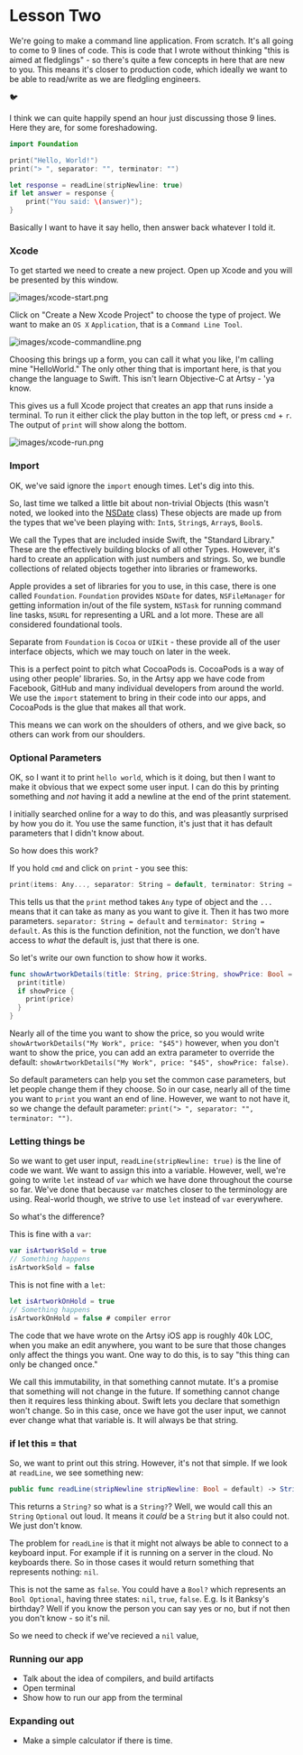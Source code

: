 # Lesson Two 

We're going to make a command line application. From scratch. It's all going to come to 9 lines of code. This is code that I wrote without thinking "this is aimed at fledglings" - so there's quite a few concepts in here that are new to you. This means it's closer to production code, which ideally we want to be able to read/write as we are fledgling engineers. 

🐦

I think we can quite happily spend an hour just discussing those 9 lines. Here they are, for some foreshadowing. 

```swift
import Foundation

print("Hello, World!")
print("> ", separator: "", terminator: "")

let response = readLine(stripNewline: true)
if let answer = response {
    print("You said: \(answer)");
}
```

Basically I want to have it say hello, then answer back whatever I told it.

### Xcode

To get started we need to create a new project. Open up Xcode and you will be presented by this window.

![images/xcode-start.png](images/xcode-start.png)

Click on "Create a New Xcode Project" to choose the type of project. We want to make an `OS X` `Application`, that is a `Command Line Tool`.

 ![images/xcode-commandline.png](images/xcode-commandline.png)

Choosing this brings up a form, you can call it what you like, I'm calling mine "HelloWorld." The only other thing that is important here, is that you change the language to Swift. This isn't learn Objective-C at Artsy - 'ya know. 

This gives us a full Xcode project that creates an app that runs inside a terminal. To run it either click the play button in the top left, or press `cmd` + `r`. The output of `print` will show along the bottom.

![images/xcode-run.png](images/xcode-run.png)

### Import

OK, we've said ignore the `import` enough times. Let's dig into this. 

So, last time we talked a little bit about non-trivial Objects (this wasn't noted, we looked into the [NSDate](https://developer.apple.com/library/mac/documentation/Cocoa/Reference/Foundation/Classes/NSDate_Class/index.html) class) These objects are made up from the types that we've been playing with: `Int`s, `String`s, `Array`s, `Bool`s. 

We call the Types that are included inside Swift, the "Standard Library." These are the effectively building blocks of all other Types. However, it's hard to create an application with just numbers and strings. So, we bundle collections of related objects together into libraries or frameworks.

Apple provides a set of libraries for you to use, in this case, there is one called `Foundation`. `Foundation` provides `NSDate` for dates, `NSFileManager` for getting information in/out of the file system, `NSTask` for running command line tasks, `NSURL` for representing a URL and a lot more. These are all considered foundational tools. 

Separate from `Foundation` is `Cocoa` or `UIKit` - these provide all of the user interface objects, which we may touch on later in the week.

This is a perfect point to pitch what CocoaPods is. CocoaPods is a way of using other people' libraries. So, in the Artsy app we have code from Facebook, GitHub and many individual developers from around the world. We use the `import` statement to bring in their code into our apps, and CocoaPods is the glue that makes all that work.

This means we can work on the shoulders of others, and we give back, so others can work from our shoulders.

### Optional Parameters

OK, so I want it to print `hello world`, which is it doing, but then I want to make it obvious that we expect some user input. I can do this by printing something and _not_ having it add a newline at the end of the print statement.

I initially searched online for a way to do this, and was pleasantly surprised by how you do it. You use the same function, it's just that it has default parameters that I didn't know about.

So how does this work?

If you hold `cmd` and click on `print` - you see this:

```swift
print(items: Any..., separator: String = default, terminator: String = default)
```

This tells us that the `print` method takes `Any` type of object and the `...` means that it can take as  many as you want to give it. Then it has two more parameters.  `separator: String = default` and `terminator: String = default`. As this is the function definition, not the function, we don't have access to _what_ the default is, just that there is one. 

So let's write our own function to show how it works.

```swift
func showArtworkDetails(title: String, price:String, showPrice: Bool = true) {
  print(title)
  if showPrice {
    print(price)
  }
} 
``` 

Nearly all of the time you want to show the price, so you would write `showArtworkDetails("My Work", price: "$45")` however, when you don't want to show the price, you can add an extra parameter to override the default: `showArtworkDetails("My Work", price: "$45", showPrice: false)`.

So default parameters can help you set the common case parameters, but let people change them if they choose. So in our case, nearly all of the time you want to `print` you want an end of line. However, we want to not have it, so we change the default parameter: `print("> ", separator: "", terminator: "")`.

### Letting things be

So we want to get user input, `readLine(stripNewline: true)` is the line of code we want. We want to assign this into a variable. However, well, we're going to write `let` instead of `var` which we have done throughout the course so far. We've done that because `var` matches closer to the terminology are using. Real-world though, we strive to use `let` instead of `var` everywhere.

So what's the difference?

This is fine with a `var`:

```swift
var isArtworkSold = true
// Something happens
isArtworkSold = false
```

This is not fine with a `let`:

```swift
let isArtworkOnHold = true
// Something happens
isArtworkOnHold = false # compiler error
```

The code that we have wrote on the Artsy iOS app is roughly 40k LOC, when you make an edit anywhere, you want to be sure that those changes only affect the things you want. One way to do this, is to say "this thing can only be changed once."

We call this immutability, in that something cannot mutate. It's a promise that something will not change in the future. If something cannot change then it requires less thinking about. Swift lets you declare that somethign won't change. So in this case, once we have got the user input, we cannot ever change what that variable is. It will always be that string.

### if let this = that

So, we want to print out this string. However, it's not that simple. If we look at `readLine`, we see something new:

```swift
public func readLine(stripNewline stripNewline: Bool = default) -> String?
```

This returns a `String?` so what is a `String?`? Well, we would call this an `String` `Optional` out loud. It means it _could_ be a `String` but it also could not. We just don't know.

The problem for `readLine` is that it might not always be able to connect to a keyboard input. For example if it is running on a server in the cloud. No keyboards there. So in those cases it would return something that represents nothing: `nil`. 

This is not the same as `false`. You could have a `Bool?` which represents an `Bool Optional`, having three states: `nil`, `true`, `false`. E.g. Is it Banksy's birthday? Well if you know the person you can say yes or no, but if not then you don't know - so it's nil.

So we need to check if we've recieved a `nil` value, 

### Running our app

* Talk about the idea of compilers, and build artifacts
* Open terminal
* Show how to run our app from the terminal

### Expanding out

* Make a simple calculator if there is time.
